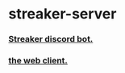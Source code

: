 # streaker-server
### [Streaker discord bot.](https://github.com/AnonMiraj/streaker-bot)
### [the web client.](https://github.com/ahmedhosssam/streaker)

